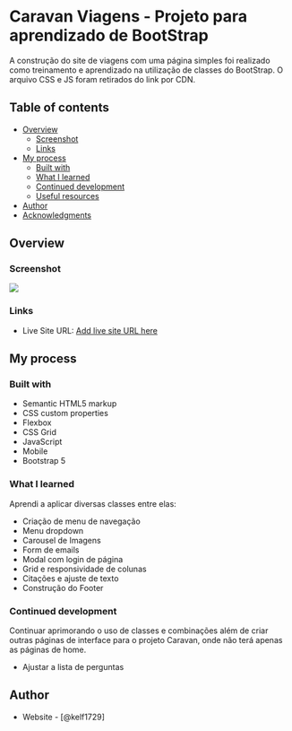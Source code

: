 # Caravan Viagens - Projeto para aprendizado de BootStrap

A construção do site de viagens com uma página simples foi realizado como treinamento e aprendizado
na utilização de classes do BootStrap. O arquivo CSS e JS foram retirados do link por CDN.

## Table of contents

- [Overview](#overview)
  - [Screenshot](#screenshot)
  - [Links](#links)
- [My process](#my-process)
  - [Built with](#built-with)
  - [What I learned](#what-i-learned)
  - [Continued development](#continued-development)
  - [Useful resources](#useful-resources)
- [Author](#author)
- [Acknowledgments](#acknowledgments)

## Overview

### Screenshot

![](./design/desktop-design.jpg)

### Links

- Live Site URL: [Add live site URL here](https://kelf1729.github.io/Caravan_pj/)

## My process

### Built with

- Semantic HTML5 markup
- CSS custom properties
- Flexbox
- CSS Grid
- JavaScript
- Mobile
- Bootstrap 5

### What I learned

Aprendi a aplicar diversas classes entre elas:

- Criação de menu de navegação
- Menu dropdown
- Carousel de Imagens
- Form de emails
- Modal com login de página
- Grid e responsividade de colunas
- Citações e ajuste de texto
- Construção do Footer

### Continued development

Continuar aprimorando o uso de classes e combinações além de criar outras páginas de interface para o projeto
Caravan, onde não terá apenas as páginas de home.

- Ajustar a lista de perguntas

## Author

- Website - [@kelf1729]
